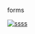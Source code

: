 forms  

[![ssss](https://github.com/user-attachments/assets/95d3d5a0-5e72-4362-bf7b-e5c1fbc81ba2)](https://youtu.be/pg-GD2zO77I)
